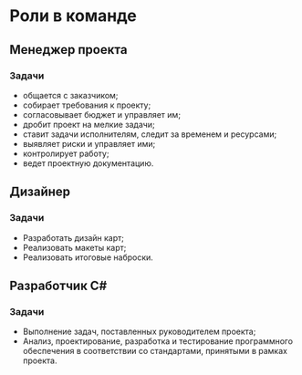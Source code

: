 # Роли в команде

## Менеджер проекта

### Задачи

- общается с заказчиком;
- собирает требования к проекту;
- согласовывает бюджет и управляет им;
- дробит проект на мелкие задачи;
- ставит задачи исполнителям, следит за временем и ресурсами;
- выявляет риски и управляет ими;
- контролирует работу;
- ведет проектную документацию.

## Дизайнер

### Задачи

- Разработать дизайн карт;
- Реализовать макеты карт;
- Реализовать итоговые наброски.

## Разработчик C#

### Задачи

- Выполнение задач, поставленных руководителем проекта;
- Анализ, проектирование, разработка и тестирование программного обеспечения в соответствии со стандартами, принятыми в рамках проекта.
